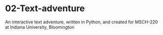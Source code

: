 # 02-Text-adventure
An interactive text adventure, written in Python, and created for MSCH-220 at Indiana University, Bloomington

